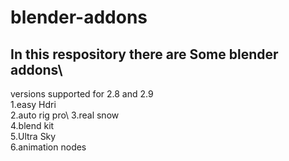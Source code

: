 # blender-addons

## In this respository there are Some blender addons\

versions supported for 2.8 and 2.9\
1.easy Hdri\
2.auto rig pro\ 
3.real snow\
4.blend kit\
5.Ultra Sky\
6.animation nodes
